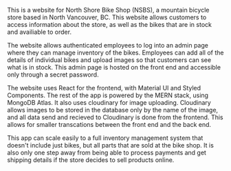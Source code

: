 This is a website for North Shore Bike Shop (NSBS), a mountain bicycle store based in North Vancouver, BC.  This website allows customers to access information about the store, as well as the bikes that are in stock and availiable to order.

The website allows authenticated employees to log into an admin page where they can manage inventory of the bikes.  Employees can add all of the details of individual bikes and upload images so that customers can see what is in stock.  This admin page is hosted on the front end and accessible only through a secret password.

The website uses React for the frontend, with Material UI and Styled Components.  The rest of the app is powered by the MERN stack, using MongoDB Atlas.  It also uses cloudinary for image uploading.  Cloudinary allows images to be stored in the database only by the name of the image, and all data send and recieved to Cloudinary is done from the frontend.  This allows for smaller transcations between the front end and the back end.   

This app can scale easily to a full inventory management system that doesn't include just bikes, but all parts that are sold at the bike shop.  It is also only one step away from being able to process payments and get shipping details if the store decides to sell products online.
